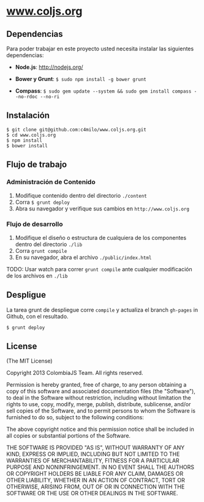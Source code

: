 # www.coljs.org

## Dependencias
Para poder trabajar en este proyecto usted necesita
instalar las siguientes dependencias:

* **Node.js**: http://nodejs.org/

* **Bower y Grunt**: ```$ sudo npm install -g bower grunt```
* **Compass**: ```$ sudo gem update --system && sudo gem install compass --no-rdoc --no-ri```

## Instalación
```
$ git clone git@github.com:c4milo/www.coljs.org.git
$ cd www.coljs.org
$ npm install
$ bower install
```

## Flujo de trabajo
### Administración de Contenido
1. Modifique contenido dentro del directorio ```./content```
2. Corra ```$ grunt deploy```
3. Abra su navegador y verifique sus cambios en ```http://www.coljs.org```

### Flujo de desarrollo
1. Modifique el diseño o estructura de cualquiera de los
componentes dentro del directorio ```./lib```
2. Corra ```grunt compile```
3. En su navegador, abra el archivo ```./public/index.html```

TODO: Usar watch para correr ```grunt compile``` ante
cualquier modificación de los archivos en ```./lib```


## Despligue
La tarea grunt de despliegue corre ```compile``` y 
actualiza el branch ```gh-pages``` in Github, con el resultado. 

```
$ grunt deploy
```

## License
(The MIT License)

Copyright 2013 ColombiaJS Team. All rights reserved.

Permission is hereby granted, free of charge, to any person obtaining a copy
of this software and associated documentation files (the "Software"), to
deal in the Software without restriction, including without limitation the
rights to use, copy, modify, merge, publish, distribute, sublicense, and/or
sell copies of the Software, and to permit persons to whom the Software is
furnished to do so, subject to the following conditions:

The above copyright notice and this permission notice shall be included in
all copies or substantial portions of the Software.

THE SOFTWARE IS PROVIDED "AS IS", WITHOUT WARRANTY OF ANY KIND, EXPRESS OR
IMPLIED, INCLUDING BUT NOT LIMITED TO THE WARRANTIES OF MERCHANTABILITY,
FITNESS FOR A PARTICULAR PURPOSE AND NONINFRINGEMENT. IN NO EVENT SHALL THE
AUTHORS OR COPYRIGHT HOLDERS BE LIABLE FOR ANY CLAIM, DAMAGES OR OTHER
LIABILITY, WHETHER IN AN ACTION OF CONTRACT, TORT OR OTHERWISE, ARISING
FROM, OUT OF OR IN CONNECTION WITH THE SOFTWARE OR THE USE OR OTHER DEALINGS
IN THE SOFTWARE.
